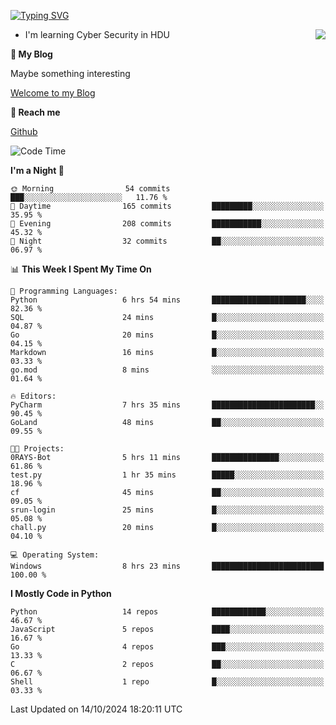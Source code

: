 [![Typing SVG](https://readme-typing-svg.herokuapp.com?font=Fira+Code&pause=1000&random=false&width=450&height=60&lines=Hello+%F0%9F%91%8B%F0%9F%8F%BB;I'm+JBNRZ)](https://git.io/typing-svg)

<a href="#">
  <img align="right" src="https://github-readme-stats.vercel.app/api?username=JBNRZ&show_icons=true&bg_color=15,f2f7fd,E0EAFC" />
</a>

- I'm learning Cyber Security in HDU

 **🌱 My Blog**

Maybe something interesting

[Welcome to my Blog](https://jbnrz.com.cn/)

 **💬 Reach me** 

[Github](https://github.com/JBNRZ)


<!--START_SECTION:waka-->
![Code Time](http://img.shields.io/badge/Code%20Time-701%20hrs%2019%20mins-blue)

**I'm a Night 🦉** 

```text
🌞 Morning                54 commits          ███░░░░░░░░░░░░░░░░░░░░░░   11.76 % 
🌆 Daytime                165 commits         █████████░░░░░░░░░░░░░░░░   35.95 % 
🌃 Evening                208 commits         ███████████░░░░░░░░░░░░░░   45.32 % 
🌙 Night                  32 commits          ██░░░░░░░░░░░░░░░░░░░░░░░   06.97 % 
```


📊 **This Week I Spent My Time On** 

```text
💬 Programming Languages: 
Python                   6 hrs 54 mins       █████████████████████░░░░   82.36 % 
SQL                      24 mins             █░░░░░░░░░░░░░░░░░░░░░░░░   04.87 % 
Go                       20 mins             █░░░░░░░░░░░░░░░░░░░░░░░░   04.15 % 
Markdown                 16 mins             █░░░░░░░░░░░░░░░░░░░░░░░░   03.33 % 
go.mod                   8 mins              ░░░░░░░░░░░░░░░░░░░░░░░░░   01.64 % 

🔥 Editors: 
PyCharm                  7 hrs 35 mins       ███████████████████████░░   90.45 % 
GoLand                   48 mins             ██░░░░░░░░░░░░░░░░░░░░░░░   09.55 % 

🐱‍💻 Projects: 
0RAYS-Bot                5 hrs 11 mins       ███████████████░░░░░░░░░░   61.86 % 
test.py                  1 hr 35 mins        █████░░░░░░░░░░░░░░░░░░░░   18.96 % 
cf                       45 mins             ██░░░░░░░░░░░░░░░░░░░░░░░   09.05 % 
srun-login               25 mins             █░░░░░░░░░░░░░░░░░░░░░░░░   05.08 % 
chall.py                 20 mins             █░░░░░░░░░░░░░░░░░░░░░░░░   04.10 % 

💻 Operating System: 
Windows                  8 hrs 23 mins       █████████████████████████   100.00 % 
```

**I Mostly Code in Python** 

```text
Python                   14 repos            ████████████░░░░░░░░░░░░░   46.67 % 
JavaScript               5 repos             ████░░░░░░░░░░░░░░░░░░░░░   16.67 % 
Go                       4 repos             ███░░░░░░░░░░░░░░░░░░░░░░   13.33 % 
C                        2 repos             ██░░░░░░░░░░░░░░░░░░░░░░░   06.67 % 
Shell                    1 repo              █░░░░░░░░░░░░░░░░░░░░░░░░   03.33 % 
```




 Last Updated on 14/10/2024 18:20:11 UTC
<!--END_SECTION:waka-->
